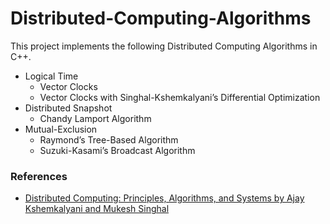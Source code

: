 # Distributed-Computing-Algorithms

This project implements the following Distributed Computing Algorithms in C++.
- Logical Time 
  - Vector Clocks
  - Vector Clocks with Singhal-Kshemkalyani’s Differential Optimization
- Distributed Snapshot
  - Chandy Lamport Algorithm
- Mutual-Exclusion
  - Raymond’s Tree-Based Algorithm
  - Suzuki-Kasami’s Broadcast Algorithm
  
### References
- <a href="../Reading-Material/Distributed-Computing-Principles-Algorithms-and-Systems-by-Ajay-Kshemkalyani-and-Mukesh-Singhal.pdf">Distributed Computing: Principles, Algorithms, and Systems by Ajay Kshemkalyani and Mukesh Singhal</a>
